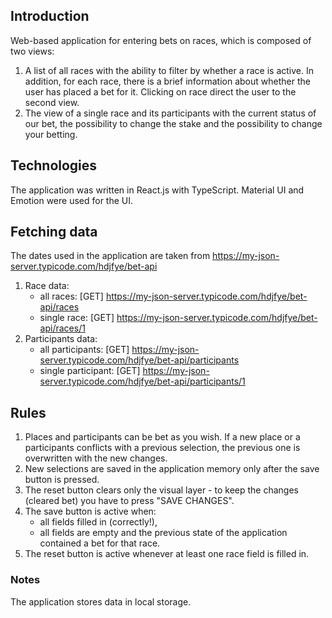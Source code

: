 ## Introduction

Web-based application for entering bets on races, which is composed of two views: 
1. A list of all races with the ability to filter by whether a race is active. In addition, for each race, there is a brief information about whether the user has placed a bet for it. Clicking on race direct the user to the second view.
2. The view of a single race and its participants with the current status of our bet, the possibility to change the stake and the possibility to change your betting. 

## Technologies 

The application was written in React.js with TypeScript. Material UI and Emotion were used for the UI. 
 
## Fetching data

The dates used in the application are taken from https://my-json-server.typicode.com/hdjfye/bet-api 
1. Race data: 
    - all races: [GET] https://my-json-server.typicode.com/hdjfye/bet-api/races
    - single race: [GET] https://my-json-server.typicode.com/hdjfye/bet-api/races/1
2. Participants data:  
    - all participants: [GET] https://my-json-server.typicode.com/hdjfye/bet-api/participants
    - single participant: [GET] https://my-json-server.typicode.com/hdjfye/bet-api/participants/1

## Rules 

1. Places and participants can be bet as you wish. If a new place or a participants conflicts with a previous selection, the previous one is overwritten with the new changes. 
2. New selections are saved in the application memory only after the save button is pressed. 
3. The reset button clears only the visual layer - to keep the changes (cleared bet) you have to press "SAVE CHANGES". 
4. The save button is active when:
    - all fields filled in (correctly!),
    - all fields are empty and the previous state of the application contained a bet for that race.
5. The reset button is active whenever at least one race field is filled in. 

### Notes 
The application stores data in local storage.
